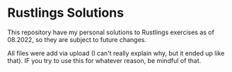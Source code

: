 # Rustlings Solutions
This repository have my personal solutions to Rustlings exercises as of 08.2022, so they are subject to future changes. 

All files were add via upload (I can't really explain why, but it ended up like that). IF you try to use this for whatever reason, be mindful of that.
